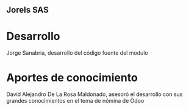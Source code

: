 Jorels SAS
----------

Desarrollo
==========
Jorge Sanabria, desarrollo del código fuente del modulo

Aportes de conocimiento
=======================
David Alejandro De La Rosa Maldonado, asesoró el desarrollo con sus grandes conocimientos en el tema de nómina de Odoo
